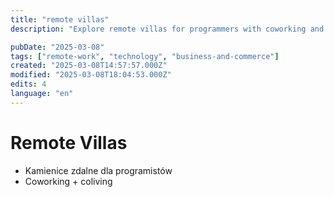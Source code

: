 ```yaml
---
title: "remote villas"
description: "Explore remote villas for programmers with coworking and coliving facilities."

pubDate: "2025-03-08"
tags: ["remote-work", "technology", "business-and-commerce"]
created: "2025-03-08T14:57:57.000Z"
modified: "2025-03-08T18:04:53.000Z"
edits: 4
language: "en"
---
```


# Remote Villas

- Kamienice zdalne dla programistów
- Coworking + coliving